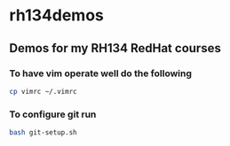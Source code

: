 # rh134demos

## Demos for my RH134 RedHat courses

### To have vim operate well do the following

```bash
cp vimrc ~/.vimrc
```

### To configure git run 

```bash
bash git-setup.sh
```
